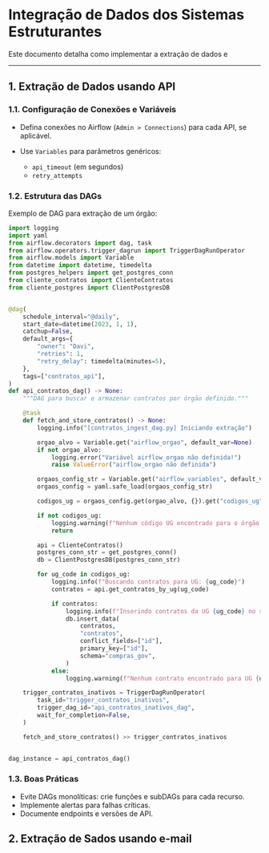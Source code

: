 # Integração de Dados dos Sistemas Estruturantes

Este documento detalha como implementar a extração de dados e

---

## 1. Extração de Dados usando API

### 1.1. Configuração de Conexões e Variáveis

- Defina conexões no Airflow (`Admin > Connections`) para cada API, se aplicável.

- Use `Variables` para parâmetros genéricos:
  - `api_timeout` (em segundos)
  - `retry_attempts`

### 1.2. Estrutura das DAGs

Exemplo de DAG para extração de um órgão:

```python
import logging
import yaml
from airflow.decorators import dag, task
from airflow.operators.trigger_dagrun import TriggerDagRunOperator
from airflow.models import Variable
from datetime import datetime, timedelta
from postgres_helpers import get_postgres_conn
from cliente_contratos import ClienteContratos
from cliente_postgres import ClientPostgresDB


@dag(
    schedule_interval="@daily",
    start_date=datetime(2023, 1, 1),
    catchup=False,
    default_args={
        "owner": "Davi",
        "retries": 1,
        "retry_delay": timedelta(minutes=5),
    },
    tags=["contratos_api"],
)
def api_contratos_dag() -> None:
    """DAG para buscar e armazenar contratos por órgão definido."""

    @task
    def fetch_and_store_contratos() -> None:
        logging.info("[contratos_ingest_dag.py] Iniciando extração")

        orgao_alvo = Variable.get("airflow_orgao", default_var=None)
        if not orgao_alvo:
            logging.error("Variável airflow_orgao não definida!")
            raise ValueError("airflow_orgao não definida")

        orgaos_config_str = Variable.get("airflow_variables", default_var="{}")
        orgaos_config = yaml.safe_load(orgaos_config_str)

        codigos_ug = orgaos_config.get(orgao_alvo, {}).get("codigos_ug", [])

        if not codigos_ug:
            logging.warning(f"Nenhum código UG encontrado para o órgão '{orgao_alvo}'")
            return

        api = ClienteContratos()
        postgres_conn_str = get_postgres_conn()
        db = ClientPostgresDB(postgres_conn_str)

        for ug_code in codigos_ug:
            logging.info(f"Buscando contratos para UG: {ug_code}")
            contratos = api.get_contratos_by_ug(ug_code)

            if contratos:
                logging.info(f"Inserindo contratos da UG {ug_code} no schema compras_gov")
                db.insert_data(
                    contratos,
                    "contratos",
                    conflict_fields=["id"],
                    primary_key=["id"],
                    schema="compras_gov",
                )
            else:
                logging.warning(f"Nenhum contrato encontrado para UG {ug_code}")

    trigger_contratos_inativos = TriggerDagRunOperator(
        task_id="trigger_contratos_inativos",
        trigger_dag_id="api_contratos_inativos_dag",
        wait_for_completion=False,
    )

    fetch_and_store_contratos() >> trigger_contratos_inativos


dag_instance = api_contratos_dag()

```  


### 1.3. Boas Práticas

- Evite DAGs monolíticas: crie funções e subDAGs para cada recurso.
- Implemente alertas para falhas críticas.
- Documente endpoints e versões de API.

## 2. Extração de Sados usando e-mail
